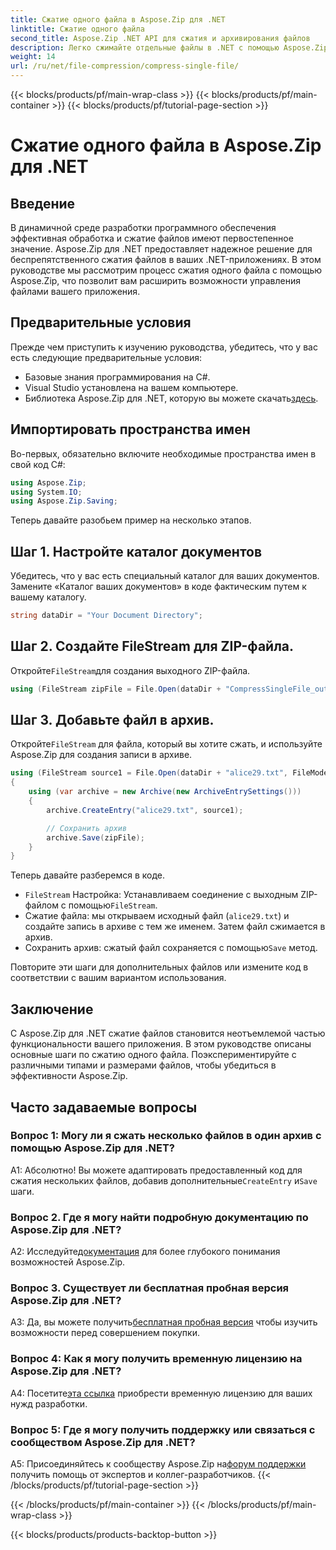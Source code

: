 ```yaml
---
title: Сжатие одного файла в Aspose.Zip для .NET
linktitle: Сжатие одного файла
second_title: Aspose.Zip .NET API для сжатия и архивирования файлов
description: Легко сжимайте отдельные файлы в .NET с помощью Aspose.Zip. Следуйте нашему пошаговому руководству для эффективного управления файлами.
weight: 14
url: /ru/net/file-compression/compress-single-file/
---
```


{{< blocks/products/pf/main-wrap-class >}}
{{< blocks/products/pf/main-container >}}
{{< blocks/products/pf/tutorial-page-section >}}

# Сжатие одного файла в Aspose.Zip для .NET

## Введение

В динамичной среде разработки программного обеспечения эффективная обработка и сжатие файлов имеют первостепенное значение. Aspose.Zip для .NET предоставляет надежное решение для беспрепятственного сжатия файлов в ваших .NET-приложениях. В этом руководстве мы рассмотрим процесс сжатия одного файла с помощью Aspose.Zip, что позволит вам расширить возможности управления файлами вашего приложения.

## Предварительные условия

Прежде чем приступить к изучению руководства, убедитесь, что у вас есть следующие предварительные условия:

- Базовые знания программирования на C#.
- Visual Studio установлена на вашем компьютере.
-  Библиотека Aspose.Zip для .NET, которую вы можете скачать[здесь](https://releases.aspose.com/zip/net/).

## Импортировать пространства имен

Во-первых, обязательно включите необходимые пространства имен в свой код C#:

```csharp
using Aspose.Zip;
using System.IO;
using Aspose.Zip.Saving;
```

Теперь давайте разобьем пример на несколько этапов.

## Шаг 1. Настройте каталог документов

Убедитесь, что у вас есть специальный каталог для ваших документов. Замените «Каталог ваших документов» в коде фактическим путем к вашему каталогу.

```csharp
string dataDir = "Your Document Directory";
```

## Шаг 2. Создайте FileStream для ZIP-файла.

 Откройте`FileStream`для создания выходного ZIP-файла.

```csharp
using (FileStream zipFile = File.Open(dataDir + "CompressSingleFile_out.zip", FileMode.Create))
```

## Шаг 3. Добавьте файл в архив.

 Откройте`FileStream` для файла, который вы хотите сжать, и используйте Aspose.Zip для создания записи в архиве.

```csharp
using (FileStream source1 = File.Open(dataDir + "alice29.txt", FileMode.Open, FileAccess.Read))
{
    using (var archive = new Archive(new ArchiveEntrySettings()))
    {
        archive.CreateEntry("alice29.txt", source1);

        // Сохранить архив
        archive.Save(zipFile);
    }
}
```

Теперь давайте разберемся в коде.

- `FileStream` Настройка: Устанавливаем соединение с выходным ZIP-файлом с помощью`FileStream`.
- Сжатие файла: мы открываем исходный файл (`alice29.txt`) и создайте запись в архиве с тем же именем. Затем файл сжимается в архив.
-  Сохранить архив: сжатый файл сохраняется с помощью`Save` метод.

Повторите эти шаги для дополнительных файлов или измените код в соответствии с вашим вариантом использования.

## Заключение

С Aspose.Zip для .NET сжатие файлов становится неотъемлемой частью функциональности вашего приложения. В этом руководстве описаны основные шаги по сжатию одного файла. Поэкспериментируйте с различными типами и размерами файлов, чтобы убедиться в эффективности Aspose.Zip.

## Часто задаваемые вопросы

### Вопрос 1: Могу ли я сжать несколько файлов в один архив с помощью Aspose.Zip для .NET?

А1: Абсолютно! Вы можете адаптировать предоставленный код для сжатия нескольких файлов, добавив дополнительные`CreateEntry` и`Save` шаги.

### Вопрос 2. Где я могу найти подробную документацию по Aspose.Zip для .NET?

 A2: Исследуйте[документация](https://reference.aspose.com/zip/net/) для более глубокого понимания возможностей Aspose.Zip.

### Вопрос 3. Существует ли бесплатная пробная версия Aspose.Zip для .NET?

 A3: Да, вы можете получить[бесплатная пробная версия](https://releases.aspose.com/) чтобы изучить возможности перед совершением покупки.

### Вопрос 4: Как я могу получить временную лицензию на Aspose.Zip для .NET?

 А4: Посетите[эта ссылка](https://purchase.aspose.com/temporary-license/) приобрести временную лицензию для ваших нужд разработки.

### Вопрос 5: Где я могу получить поддержку или связаться с сообществом Aspose.Zip для .NET?

 A5: Присоединяйтесь к сообществу Aspose.Zip на[форум поддержки](https://forum.aspose.com/c/zip/37) получить помощь от экспертов и коллег-разработчиков.
{{< /blocks/products/pf/tutorial-page-section >}}

{{< /blocks/products/pf/main-container >}}
{{< /blocks/products/pf/main-wrap-class >}}

{{< blocks/products/products-backtop-button >}}
